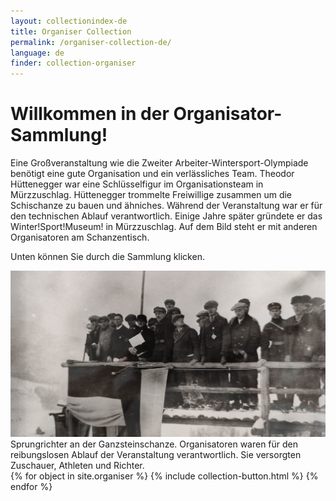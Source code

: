 ```yaml
---
layout: collectionindex-de
title: Organiser Collection
permalink: /organiser-collection-de/
language: de
finder: collection-organiser
---
```


<h1>Willkommen in der Organisator-Sammlung!</h1>
<p><span class="information">Eine Großveranstaltung wie die Zweiter Arbeiter-Wintersport-Olympiade benötigt eine gute Organisation und ein verlässliches Team. Theodor Hüttenegger war eine Schlüsselfigur im Organisationsteam in Mürzzuschlag. Hüttenegger trommelte Freiwillige zusammen um die Schischanze zu bauen und ähniches. Während der Veranstaltung war er für den technischen Ablauf verantwortlich. Einige Jahre später gründete er das Winter!Sport!Museum! in Mürzzuschlag. Auf dem Bild steht er mit anderen Organisatoren am Schanzentisch.</span></p>
<p><span class="information">Unten können Sie durch die Sammlung klicken.</span>
<div class="grid-item" id="exhibit-image"><img src="../media/IMG_20210624_121654_long.jpg" class="img-fluid" alt="Sprungrichter an der Ganzsteinschanze">Sprungrichter an der Ganzsteinschanze. Organisatoren waren für den reibungslosen Ablauf der Veranstaltung verantwortlich. Sie versorgten Zuschauer, Athleten und Richter.</div>
<!--This adds the collection's objects.-->
{% for object in site.organiser %}
    {% include collection-button.html %}
{% endfor %}